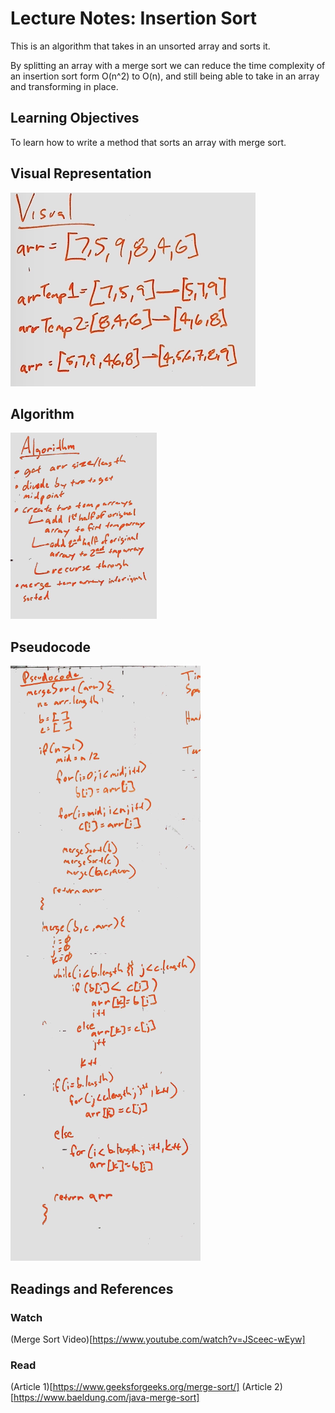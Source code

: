 # Lecture Notes: Insertion Sort
This is an algorithm that takes in an unsorted array and sorts it.

By splitting an array with a merge sort we can reduce the time complexity of an insertion sort form O(n^2)  to O(n), and still being able to take in an array and transforming in place.

## Learning Objectives
To learn how to write a method that sorts an array with merge sort.

## Visual Representation
![Merge Sort Visual Diagram](../../assets/mergeSortVisual.png)

## Algorithm
![Merge Algorithm](../../assets/mergeSortAlgo.png)

## Pseudocode
![Merge Pseudocode](../../assets/mergeSortPsuedo.png)


## Readings and References
### Watch
(Merge Sort Video)[https://www.youtube.com/watch?v=JSceec-wEyw]

### Read

(Article 1)[https://www.geeksforgeeks.org/merge-sort/]
(Article 2) [https://www.baeldung.com/java-merge-sort]